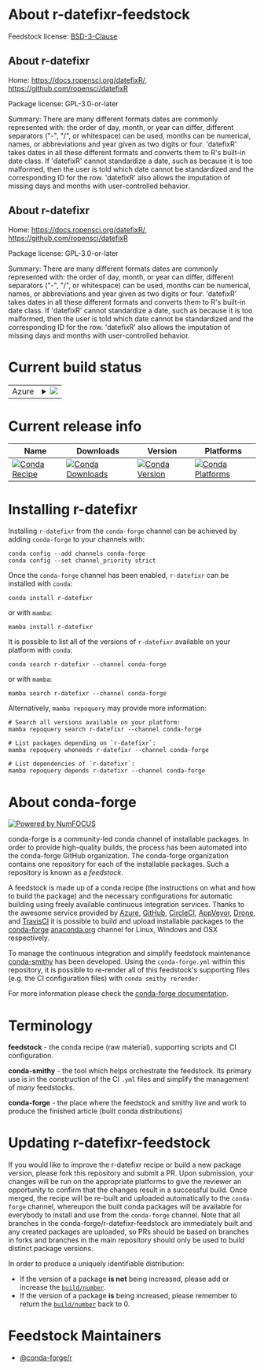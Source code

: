 About r-datefixr-feedstock
==========================

Feedstock license: [BSD-3-Clause](https://github.com/conda-forge/r-datefixr-feedstock/blob/main/LICENSE.txt)


About r-datefixr
----------------

Home: https://docs.ropensci.org/datefixR/, https://github.com/ropensci/datefixR

Package license: GPL-3.0-or-later

Summary: There are many different formats dates are commonly represented with: the order of day, month, or year can differ, different separators ("-", "/", or whitespace) can be used, months can be numerical, names, or abbreviations and year given as two digits or four. 'datefixR' takes dates in all these different formats and converts them to R's built-in date class. If 'datefixR' cannot standardize a date, such as because it is too malformed, then the user is told which date cannot be standardized and the corresponding ID for the row. 'datefixR' also allows the imputation of missing days and months with user-controlled behavior.

About r-datefixr
----------------

Home: https://docs.ropensci.org/datefixR/, https://github.com/ropensci/datefixR

Package license: GPL-3.0-or-later

Summary: There are many different formats dates are commonly represented with: the order of day, month, or year can differ, different separators ("-", "/", or whitespace) can be used, months can be numerical, names, or abbreviations and year given as two digits or four. 'datefixR' takes dates in all these different formats and converts them to R's built-in date class. If 'datefixR' cannot standardize a date, such as because it is too malformed, then the user is told which date cannot be standardized and the corresponding ID for the row. 'datefixR' also allows the imputation of missing days and months with user-controlled behavior.

Current build status
====================


<table>
    
  <tr>
    <td>Azure</td>
    <td>
      <details>
        <summary>
          <a href="https://dev.azure.com/conda-forge/feedstock-builds/_build/latest?definitionId=18213&branchName=main">
            <img src="https://dev.azure.com/conda-forge/feedstock-builds/_apis/build/status/r-datefixr-feedstock?branchName=main">
          </a>
        </summary>
        <table>
          <thead><tr><th>Variant</th><th>Status</th></tr></thead>
          <tbody><tr>
              <td>linux_64_r_base4.3</td>
              <td>
                <a href="https://dev.azure.com/conda-forge/feedstock-builds/_build/latest?definitionId=18213&branchName=main">
                  <img src="https://dev.azure.com/conda-forge/feedstock-builds/_apis/build/status/r-datefixr-feedstock?branchName=main&jobName=linux&configuration=linux%20linux_64_r_base4.3" alt="variant">
                </a>
              </td>
            </tr><tr>
              <td>linux_64_r_base4.4</td>
              <td>
                <a href="https://dev.azure.com/conda-forge/feedstock-builds/_build/latest?definitionId=18213&branchName=main">
                  <img src="https://dev.azure.com/conda-forge/feedstock-builds/_apis/build/status/r-datefixr-feedstock?branchName=main&jobName=linux&configuration=linux%20linux_64_r_base4.4" alt="variant">
                </a>
              </td>
            </tr><tr>
              <td>osx_64_r_base4.3</td>
              <td>
                <a href="https://dev.azure.com/conda-forge/feedstock-builds/_build/latest?definitionId=18213&branchName=main">
                  <img src="https://dev.azure.com/conda-forge/feedstock-builds/_apis/build/status/r-datefixr-feedstock?branchName=main&jobName=osx&configuration=osx%20osx_64_r_base4.3" alt="variant">
                </a>
              </td>
            </tr><tr>
              <td>osx_64_r_base4.4</td>
              <td>
                <a href="https://dev.azure.com/conda-forge/feedstock-builds/_build/latest?definitionId=18213&branchName=main">
                  <img src="https://dev.azure.com/conda-forge/feedstock-builds/_apis/build/status/r-datefixr-feedstock?branchName=main&jobName=osx&configuration=osx%20osx_64_r_base4.4" alt="variant">
                </a>
              </td>
            </tr><tr>
              <td>win_64_r_base4.3</td>
              <td>
                <a href="https://dev.azure.com/conda-forge/feedstock-builds/_build/latest?definitionId=18213&branchName=main">
                  <img src="https://dev.azure.com/conda-forge/feedstock-builds/_apis/build/status/r-datefixr-feedstock?branchName=main&jobName=win&configuration=win%20win_64_r_base4.3" alt="variant">
                </a>
              </td>
            </tr><tr>
              <td>win_64_r_base4.4</td>
              <td>
                <a href="https://dev.azure.com/conda-forge/feedstock-builds/_build/latest?definitionId=18213&branchName=main">
                  <img src="https://dev.azure.com/conda-forge/feedstock-builds/_apis/build/status/r-datefixr-feedstock?branchName=main&jobName=win&configuration=win%20win_64_r_base4.4" alt="variant">
                </a>
              </td>
            </tr>
          </tbody>
        </table>
      </details>
    </td>
  </tr>
</table>

Current release info
====================

| Name | Downloads | Version | Platforms |
| --- | --- | --- | --- |
| [![Conda Recipe](https://img.shields.io/badge/recipe-r--datefixr-green.svg)](https://anaconda.org/conda-forge/r-datefixr) | [![Conda Downloads](https://img.shields.io/conda/dn/conda-forge/r-datefixr.svg)](https://anaconda.org/conda-forge/r-datefixr) | [![Conda Version](https://img.shields.io/conda/vn/conda-forge/r-datefixr.svg)](https://anaconda.org/conda-forge/r-datefixr) | [![Conda Platforms](https://img.shields.io/conda/pn/conda-forge/r-datefixr.svg)](https://anaconda.org/conda-forge/r-datefixr) |

Installing r-datefixr
=====================

Installing `r-datefixr` from the `conda-forge` channel can be achieved by adding `conda-forge` to your channels with:

```
conda config --add channels conda-forge
conda config --set channel_priority strict
```

Once the `conda-forge` channel has been enabled, `r-datefixr` can be installed with `conda`:

```
conda install r-datefixr
```

or with `mamba`:

```
mamba install r-datefixr
```

It is possible to list all of the versions of `r-datefixr` available on your platform with `conda`:

```
conda search r-datefixr --channel conda-forge
```

or with `mamba`:

```
mamba search r-datefixr --channel conda-forge
```

Alternatively, `mamba repoquery` may provide more information:

```
# Search all versions available on your platform:
mamba repoquery search r-datefixr --channel conda-forge

# List packages depending on `r-datefixr`:
mamba repoquery whoneeds r-datefixr --channel conda-forge

# List dependencies of `r-datefixr`:
mamba repoquery depends r-datefixr --channel conda-forge
```


About conda-forge
=================

[![Powered by
NumFOCUS](https://img.shields.io/badge/powered%20by-NumFOCUS-orange.svg?style=flat&colorA=E1523D&colorB=007D8A)](https://numfocus.org)

conda-forge is a community-led conda channel of installable packages.
In order to provide high-quality builds, the process has been automated into the
conda-forge GitHub organization. The conda-forge organization contains one repository
for each of the installable packages. Such a repository is known as a *feedstock*.

A feedstock is made up of a conda recipe (the instructions on what and how to build
the package) and the necessary configurations for automatic building using freely
available continuous integration services. Thanks to the awesome service provided by
[Azure](https://azure.microsoft.com/en-us/services/devops/), [GitHub](https://github.com/),
[CircleCI](https://circleci.com/), [AppVeyor](https://www.appveyor.com/),
[Drone](https://cloud.drone.io/welcome), and [TravisCI](https://travis-ci.com/)
it is possible to build and upload installable packages to the
[conda-forge](https://anaconda.org/conda-forge) [anaconda.org](https://anaconda.org/)
channel for Linux, Windows and OSX respectively.

To manage the continuous integration and simplify feedstock maintenance
[conda-smithy](https://github.com/conda-forge/conda-smithy) has been developed.
Using the ``conda-forge.yml`` within this repository, it is possible to re-render all of
this feedstock's supporting files (e.g. the CI configuration files) with ``conda smithy rerender``.

For more information please check the [conda-forge documentation](https://conda-forge.org/docs/).

Terminology
===========

**feedstock** - the conda recipe (raw material), supporting scripts and CI configuration.

**conda-smithy** - the tool which helps orchestrate the feedstock.
                   Its primary use is in the construction of the CI ``.yml`` files
                   and simplify the management of *many* feedstocks.

**conda-forge** - the place where the feedstock and smithy live and work to
                  produce the finished article (built conda distributions)


Updating r-datefixr-feedstock
=============================

If you would like to improve the r-datefixr recipe or build a new
package version, please fork this repository and submit a PR. Upon submission,
your changes will be run on the appropriate platforms to give the reviewer an
opportunity to confirm that the changes result in a successful build. Once
merged, the recipe will be re-built and uploaded automatically to the
`conda-forge` channel, whereupon the built conda packages will be available for
everybody to install and use from the `conda-forge` channel.
Note that all branches in the conda-forge/r-datefixr-feedstock are
immediately built and any created packages are uploaded, so PRs should be based
on branches in forks and branches in the main repository should only be used to
build distinct package versions.

In order to produce a uniquely identifiable distribution:
 * If the version of a package **is not** being increased, please add or increase
   the [``build/number``](https://docs.conda.io/projects/conda-build/en/latest/resources/define-metadata.html#build-number-and-string).
 * If the version of a package **is** being increased, please remember to return
   the [``build/number``](https://docs.conda.io/projects/conda-build/en/latest/resources/define-metadata.html#build-number-and-string)
   back to 0.

Feedstock Maintainers
=====================

* [@conda-forge/r](https://github.com/conda-forge/r/)

